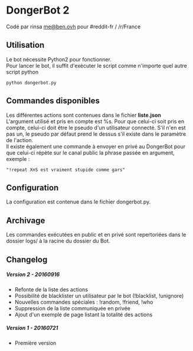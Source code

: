 DongerBot 2
============

Codé par rinsa <me@ben.ovh> pour #reddit-fr / /r/France

Utilisation
-----

Le bot nécessite Python2 pour fonctionner.  
Pour lancer le bot, il suffit d'exécuter le script comme n'importe quel autre script python

    python dongerbot.py

Commandes disponibles
-----

Les différentes actions sont contenues dans le fichier **liste.json**  
L'argument utilisé et pris en compte est %s. Pour que celui-ci soit pris en compte, celui-ci doit être le pseudo d'un utilisateur connecté. S'il n'en est pas un, le pseudo par défaut prend le dessus s'il existe dans le paramètre de l'action.  
Il existe également une commande à envoyer en privé au DongerBot pour que celui-ci répète sur le canal public la phrase passée en argument, exemple :  

    "!repeat XnS est vraiment stupide comme gars"


Configuration
-----

La configuration est contenue dans le fichier dongerbot.py.


Archivage
-----

Les commandes exécutées en public et en privé sont repertoriées dans le dossier logs/ à la racine du dossier du Bot.

Changelog
-----

##### Version 2 - 20160916
- Refonte de la liste des actions
- Possibilité de blacklister un utilisateur par le bot (!blacklist, !unignore)
- Nouvelles commandes spéciales : !random, !friend, !who
- Suppression de la liste communiquée en privée
- Ajout d'un exemple de page listant la totalité des actions

##### Version 1 - 20160721
- Première version
